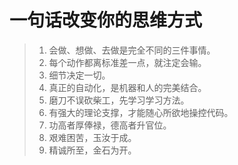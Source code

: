# 一句话改变你的思维方式

> 1. 会做、想做、去做是完全不同的三件事情。
> 2. 每个动作都离标准差一点，就注定会输。
> 3. 细节决定一切。
> 4. 真正的自动化，是机器和人的完美结合。
> 5. 磨刀不误砍柴工，先学习学习方法。
> 6. 有强大的理论支撑，才能随心所欲地操控代码。
> 7. 功高者厚俸禄，德高者升官位。
> 8. 艰难困苦，玉汝于成。
> 9. 精诚所至，金石为开。

